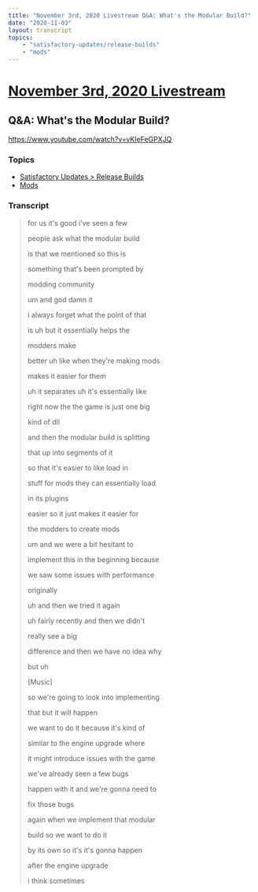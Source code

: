 ```yaml
---
title: "November 3rd, 2020 Livestream Q&A: What's the Modular Build?"
date: "2020-11-03"
layout: transcript
topics:
    - "satisfactory-updates/release-builds"
    - "mods"
---
```

# [November 3rd, 2020 Livestream](../2020-11-03.md)
## Q&A: What's the Modular Build?
https://www.youtube.com/watch?v=vKIeFeGPXJQ

### Topics
* [Satisfactory Updates > Release Builds](../topics/satisfactory-updates/release-builds.md)
* [Mods](../topics/mods.md)

### Transcript

> for us it's good i've seen a few
> 
> people ask what the modular build
> 
> is that we mentioned so this is
> 
> something that's been prompted by
> 
> modding community
> 
> um and god damn it
> 
> i always forget what the point of that
> 
> is uh but it essentially helps the
> 
> modders make
> 
> better uh like when they're making mods
> 
> makes it easier for them
> 
> uh it separates uh it's essentially like
> 
> right now the the game is just one big
> 
> kind of dll
> 
> and then the modular build is splitting
> 
> that up into segments of it
> 
> so that it's easier to like load in
> 
> stuff for mods they can essentially load
> 
> in its plugins
> 
> easier so it just makes it easier for
> 
> the modders to create mods
> 
> um and we were a bit hesitant to
> 
> implement this in the beginning because
> 
> we saw some issues with performance
> 
> originally
> 
> uh and then we tried it again
> 
> uh fairly recently and then we didn't
> 
> really see a big
> 
> difference and then we have no idea why
> 
> but uh
> 
> [Music]
> 
> so we're going to look into implementing
> 
> that but it will happen
> 
> we want to do it because it's kind of
> 
> similar to the engine upgrade where
> 
> it might introduce issues with the game
> 
> we've already seen a few bugs
> 
> happen with it and we're gonna need to
> 
> fix those bugs
> 
> again when we implement that modular
> 
> build so we want to do it
> 
> by its own so it's it's gonna happen
> 
> after the engine upgrade
> 
> i think sometimes
> 
